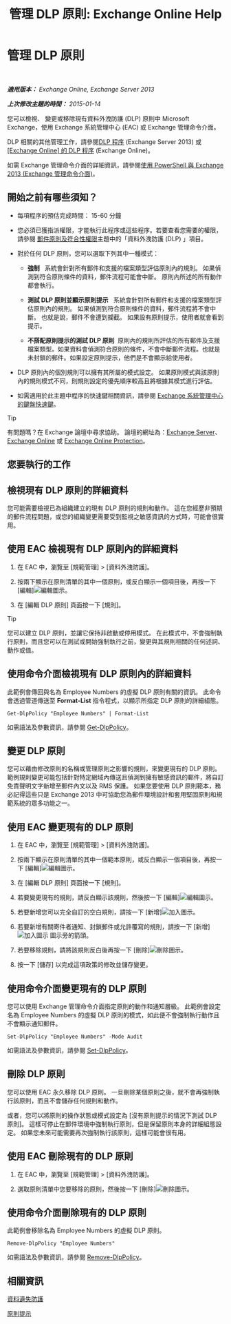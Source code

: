 ﻿---
title: '管理 DLP 原則: Exchange Online Help'
TOCTitle: 管理 DLP 原則
ms:assetid: ba81fabd-7f7f-4ef7-968f-ce851ada9d70
ms:mtpsurl: https://technet.microsoft.com/zh-tw/library/JJ673559(v=EXCHG.150)
ms:contentKeyID: 50474109
ms.date: 05/23/2018
mtps_version: v=EXCHG.150
ms.translationtype: MT
---

# 管理 DLP 原則

 

_**適用版本：** Exchange Online, Exchange Server 2013_

_**上次修改主題的時間：** 2015-01-14_

您可以檢視、 變更或移除現有資料外洩防護 (DLP) 原則中 Microsoft Exchange，使用 Exchange 系統管理中心 (EAC) 或 Exchange 管理命令介面。

DLP 相關的其他管理工作，請參閱[DLP 程序](dlp-procedures-exchange-2013-help.md) (Exchange Server 2013) 或[\[Exchange Online\] 的 DLP 程序](https://technet.microsoft.com/zh-tw/library/jj938003\(v=exchg.150\)) (Exchange Online)。

如需 Exchange 管理命令介面的詳細資訊，請參閱[使用 PowerShell 與 Exchange 2013 (Exchange 管理命令介面)](https://technet.microsoft.com/zh-tw/library/bb123778\(v=exchg.150\))。

## 開始之前有哪些須知？

  - 每項程序的預估完成時間： 15-60 分鐘

  - 您必須已獲指派權限，才能執行此程序或這些程序。若要查看您需要的權限，請參閱 [郵件原則及符合性權限](messaging-policy-and-compliance-permissions-exchange-2013-help.md)主題中的「資料外洩防護 (DLP) 」項目。

  - 對於任何 DLP 原則，您可以選取下列其中一種模式：
    
      -    **強制**   系統會針對所有郵件和支援的檔案類型評估原則內的規則。 如果偵測到符合原則條件的資料，郵件流程可能會中斷。 原則內所述的所有動作都會執行。
    
      -    **測試 DLP 原則並顯示原則提示**   系統會針對所有郵件和支援的檔案類型評估原則內的規則。 如果偵測到符合原則條件的資料，郵件流程將不會中斷。 也就是說，郵件不會遭到攔截。 如果設有原則提示，使用者就會看到提示。
    
      -    **不搭配原則提示的測試 DLP 原則**  原則內的規則所評估的所有郵件及支援檔案類型。如果資料會偵測符合原則的條件，不會中斷郵件流程。也就是未封鎖的郵件。如果設定原則提示，他們是不會顯示給使用者。

  - DLP 原則內的個別規則可以擁有其所屬的模式設定。 如果原則模式與該原則內的規則模式不同，則規則設定的優先順序較高且將根據其模式進行評估。

  - 如需適用於此主題中程序的快速鍵相關資訊，請參閱 [Exchange 系統管理中心的鍵盤快速鍵](keyboard-shortcuts-in-the-exchange-admin-center-exchange-online-protection-help.md)。


> [!TIP]  
> 有問題嗎？在 Exchange 論壇中尋求協助。 論壇的網址為：<a href="https://go.microsoft.com/fwlink/p/?linkid=60612">Exchange Server</a>、 <a href="https://go.microsoft.com/fwlink/p/?linkid=267542">Exchange Online</a> 或 <a href="https://go.microsoft.com/fwlink/p/?linkid=285351">Exchange Online Protection</a>。




## 您要執行的工作

## 檢視現有 DLP 原則的詳細資料

您可能需要檢視已為組織建立的現有 DLP 原則的規則和動作。 這在您經歷非預期的郵件流程問題，或您的組織變更需要受到監視之敏感資訊的方式時，可能會很實用。

## 使用 EAC 檢視現有 DLP 原則內的詳細資料

1.  在 EAC 中，瀏覽至 \[規範管理\] \> \[資料外洩防護\]。

2.  按兩下顯示在原則清單的其中一個原則，或反白顯示一個項目後，再按一下 \[編輯\]![編輯圖示](images/JJ218640.6f53ccb2-1f13-4c02-bea0-30690e6ea71d(EXCHG.150).gif "編輯圖示")。

3.  在 \[編輯 DLP 原則\] 頁面按一下 \[規則\]。


> [!TIP]  
> 您可以建立 DLP 原則，並讓它保持非啟動或停用模式。 在此模式中，不會強制執行原則，而且您可以在測試或開始強制執行之前，變更與其規則相關的任何述詞、動作或值。




## 使用命令介面檢視現有 DLP 原則內的詳細資料

此範例會傳回與名為 Employee Numbers 的虛擬 DLP 原則有關的資訊。 此命令會透過管道傳送至 **Format-List** 指令程式，以顯示所指定 DLP 原則的詳細組態。

    Get-DlpPolicy "Employee Numbers" | Format-List

如需語法及參數資訊，請參閱 [Get-DlpPolicy](https://technet.microsoft.com/zh-tw/library/jj215752\(v=exchg.150\))。

## 變更 DLP 原則

您可以藉由修改原則的名稱或管理原則之影響的規則，來變更現有的 DLP 原則。 範例規則變更可能包括針對特定網域內傳送且偵測到擁有敏感資訊的郵件，將自訂免責聲明文字新增至郵件內文以及 RMS 保護。 如果您要使用 DLP 原則範本，務必記得這些只是 Exchange 2013 中可協助您為郵件環境設計和套用堅固原則和規範系統的眾多功能之一。

## 使用 EAC 變更現有的 DLP 原則

1.  在 EAC 中，瀏覽至 \[規範管理\] \> \[資料外洩防護\]。

2.  按兩下顯示在原則清單的其中一個範本原則，或反白顯示一個項目後，再按一下 \[編輯\]![編輯圖示](images/JJ218640.6f53ccb2-1f13-4c02-bea0-30690e6ea71d(EXCHG.150).gif "編輯圖示")。

3.  在 \[編輯 DLP 原則\] 頁面按一下 \[規則\]。

4.  若要變更現有的規則，請反白顯示該規則，然後按一下 \[編輯\]![編輯圖示](images/JJ218640.6f53ccb2-1f13-4c02-bea0-30690e6ea71d(EXCHG.150).gif "編輯圖示")。

5.  若要新增您可以完全自訂的空白規則，請按一下 \[新增\]![加入圖示](images/JJ218640.c1e75329-d6d7-4073-a27d-498590bbb558(EXCHG.150).gif "加入圖示")。

6.  若要新增有關寄件者通知、封鎖郵件或允許覆寫的規則，請按一下 \[新增\]![加入圖示](images/JJ218640.c1e75329-d6d7-4073-a27d-498590bbb558(EXCHG.150).gif "加入圖示") 圖示旁的箭頭。

7.  若要移除規則，請將該規則反白後再按一下 \[刪除\]![刪除圖示](images/JJ651670.14f639f6-61e8-4418-bbfb-0db14de9d2f5(EXCHG.150).gif "刪除圖示")。

8.  按一下 \[儲存\] 以完成這項政策的修改並儲存變更。

## 使用命令介面變更現有的 DLP 原則

您可以使用 Exchange 管理命令介面指定原則的動作和通知層級。 此範例會設定名為 Employee Numbers 的虛擬 DLP 原則的模式，如此便不會強制執行動作且不會顯示通知郵件。

    Set-DlpPolicy "Employee Numbers" -Mode Audit

如需語法及參數資訊，請參閱 [Set-DlpPolicy](https://technet.microsoft.com/zh-tw/library/jj215778\(v=exchg.150\))。

## 刪除 DLP 原則

您可以使用 EAC 永久移除 DLP 原則。 一旦刪除某個原則之後，就不會再強制執行該原則，而且不會儲存任何規則和動作。

或者，您可以將原則的操作狀態或模式設定為 \[沒有原則提示的情況下測試 DLP 原則\]。 這樣可停止在郵件環境中強制執行原則，但是保留原則本身的詳細組態設定。 如果您未來可能需要再次強制執行該原則，這樣可能會很有用。

## 使用 EAC 刪除現有的 DLP 原則

1.  在 EAC 中，瀏覽至 \[規範管理\] \> \[資料外洩防護\]。

2.  選取原則清單中您要移除的原則，然後按一下 \[刪除\]![刪除圖示](images/JJ651670.14f639f6-61e8-4418-bbfb-0db14de9d2f5(EXCHG.150).gif "刪除圖示")。

## 使用命令介面刪除現有的 DLP 原則

此範例會移除名為 Employee Numbers 的虛擬 DLP 原則。

    Remove-DlpPolicy "Employee Numbers"

如需語法及參數資訊，請參閱 [Remove-DlpPolicy](https://technet.microsoft.com/zh-tw/library/jj215677\(v=exchg.150\))。

## 相關資訊

[資料遺失防護](technical-overview-of-dlp-data-loss-prevention-in-exchange.md)

[原則提示](https://docs.microsoft.com/zh-tw/exchange/security-and-compliance/data-loss-prevention/policy-tips)

